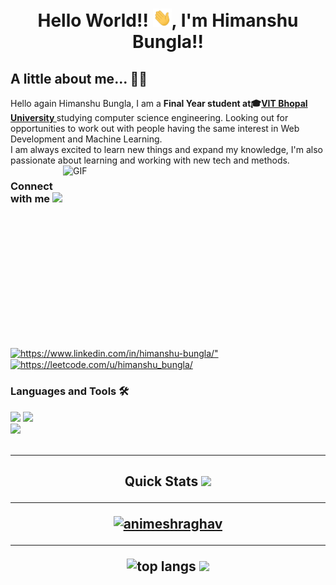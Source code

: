 <h1 align="center">Hello World!! <img width="30px" margin="0px" src="https://raw.githubusercontent.com/ABSphreak/ABSphreak/master/gifs/Hi.gif">, I'm Himanshu Bungla!!</h1>
<!-- <h3 align="center">I am a final year Computer Science student, Web developer & Machine Learning Engineer.</h3> -->
<h2>A little about me... 👨‍💻</h2>
Hello again Himanshu Bungla,
I am a <b>Final Year student at🎓<a href="https://vitbhopal.ac.in/">VIT Bhopal University </a></b> studying computer science engineering. Looking out for opportunities to work out with people having the same interest in Web Development and Machine Learning. <br>
I am always excited to learn new things and expand my knowledge, I'm also passionate about learning and working with new tech and methods.
<img align="right" alt="GIF" src="https://i.pinimg.com/originals/e4/26/70/e426702edf874b181aced1e2fa5c6cde.gif" width="420" height="290" />     
<h3 align="left">Connect with me <img width="35px" margin="0px" src="https://media.tenor.com/6ph1w40DrykAAAAi/handshake-joypixels.gif"> </h3>
<p align="left">
<a href="https://www.linkedin.com/in/himanshu-bungla/" target="blank"><img align="center" src="https://raw.githubusercontent.com/rahuldkjain/github-profile-readme-generator/master/src/images/icons/Social/linked-in-alt.svg" alt=https://www.linkedin.com/in/himanshu-bungla/" height="30" width="40" /></a>
<a href="https://leetcode.com/u/himanshu_bungla/" target="blank"><img align="center" src="https://raw.githubusercontent.com/rahuldkjain/github-profile-readme-generator/master/src/images/icons/Social/leet-code.svg" alt="https://leetcode.com/u/himanshu_bungla/" height="30" width="40" /></a>
</p>
<h3 align="left">Languages and Tools 🛠️</h3>
<div align="left">
    <img src="https://skillicons.dev/icons?i=python,java,javascript,react," />
    <img src="https://skillicons.dev/icons?i=mongodb,express,nodejs,mysql,github,firebase" /><br>
    <img src="https://skillicons.dev/icons?i=postman,tensorflow,vscode,git" />
</div>
<br>
<hr/>
<h2 align= "center"> Quick Stats <img width="40px" margin="0px"src="https://media.tenor.com/GocCvG7hs78AAAAi/rocket-joypixels.gif" />
<hr/>
<p align="center"> <a href="https://github.com/ryo-ma/github-profile-trophy"><img src="https://github-profile-trophy.vercel.app/?username=HimanshuBungla&theme=darkhub&no-bg=true&row=1&margin-w=15&margin-h=15" alt="animeshraghav" /></a> </p>
<hr/>
<img width="355" src="https://github-readme-stats.vercel.app/api/top-langs/?username=HimanshuBungla&hide=HTML&langs_count=8&layout=compact&theme=react&border_radius=5&size_weight=0.5&count_weight=0.5&exclude_repo=github-readme-stats" alt="top langs" /> <img src="https://github-readme-stats.vercel.app/api?username=HimanshuBungla&show_icons=true&theme=react"/>
